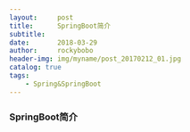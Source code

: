 ```yaml
---
layout:     post
title:      SpringBoot简介
subtitle:   
date:       2018-03-29
author:     rockybobo
header-img: img/myname/post_20170212_01.jpg
catalog: true
tags:
    - Spring&SpringBoot
---
```


### SpringBoot简介


